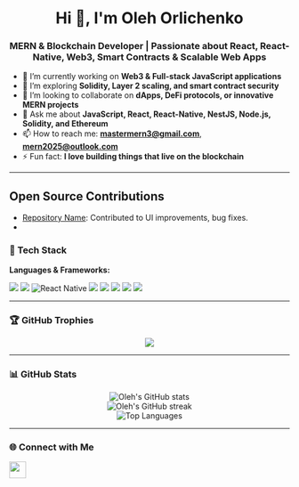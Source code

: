 <h1 align="center">Hi 👋, I'm Oleh Orlichenko</h1>
<h3 align="center">MERN & Blockchain Developer | Passionate about React, React-Native, Web3, Smart Contracts & Scalable Web Apps</h3>

- 🔭 I’m currently working on **Web3 & Full-stack JavaScript applications**
- 🌱 I’m exploring **Solidity, Layer 2 scaling, and smart contract security**
- 👯 I’m looking to collaborate on **dApps, DeFi protocols, or innovative MERN projects**
- 💬 Ask me about **JavaScript, React, React-Native, NestJS, Node.js, Solidity, and Ethereum**
- 📫 How to reach me: **mastermern3@gmail.com**, **mern2025@outlook.com**
- ⚡ Fun fact: **I love building things that live on the blockchain**

---

## Open Source Contributions
- [Repository Name](https://github.com/Expensify/App): Contributed to UI improvements, bug fixes.
- 
### 🚀 Tech Stack

**Languages & Frameworks:**

<p align="left">
  <img src="https://img.shields.io/badge/JavaScript-F7DF1E?style=for-the-badge&logo=javascript&logoColor=black"/>
  <img src="https://img.shields.io/badge/React-20232a?style=for-the-badge&logo=react&logoColor=61DAFB"/>
  <img src="https://img.shields.io/badge/React_Native-20232A?style=for-the-badge&logo=react&logoColor=61DAFB" alt="React Native"/>
  <img src="https://img.shields.io/badge/Node.js-339933?style=for-the-badge&logo=node.js&logoColor=white"/>
  <img src="https://img.shields.io/badge/Express.js-000000?style=for-the-badge&logo=express&logoColor=white"/>
  <img src="https://img.shields.io/badge/MongoDB-4EA94B?style=for-the-badge&logo=mongodb&logoColor=white"/>
  <img src="https://img.shields.io/badge/Solidity-363636?style=for-the-badge&logo=solidity&logoColor=white"/>
  <img src="https://img.shields.io/badge/Web3.js-F16822?style=for-the-badge&logo=web3.js&logoColor=white"/>
</p>

---

### 🏆 GitHub Trophies

<p align="center">
  <img src="https://github-profile-trophy.vercel.app/?username=mernmaster2025&theme=radical&margin-w=15&no-bg=true&no-frame=true" />
</p>

---

### 📊 GitHub Stats

<p align="center">
  <img src="https://github-readme-stats.vercel.app/api?username=mernmaster2025&show_icons=true&theme=radical" alt="Oleh's GitHub stats"/>
  <br/>
  <img src="https://github-readme-streak-stats.herokuapp.com/?user=mernmaster2025&theme=radical" alt="Oleh's GitHub streak"/>
  <br/>
  <img src="https://github-readme-stats.vercel.app/api/top-langs/?username=mernmaster2025&layout=compact&theme=radical" alt="Top Languages"/>
</p>

---

### 🌐 Connect with Me

<p align="left">
  <a href="mastermern3@gmail.com"><img src="https://cdn-icons-png.flaticon.com/512/732/732200.png" width="30" /></a>
  <!-- Add more social icons if needed -->
</p>
